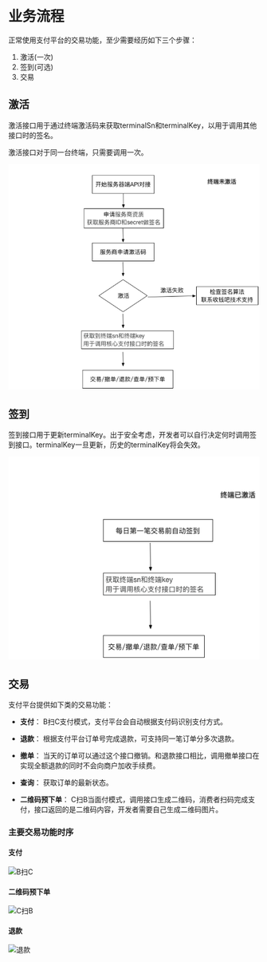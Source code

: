# 业务流程

正常使用支付平台的交易功能，至少需要经历如下三个步骤：

1. 激活(一次)
2. 签到(可选)
3. 交易


## 激活
激活接口用于通过终端激活码来获取terminalSn和terminalKey，以用于调用其他接口时的签名。

激活接口对于同一台终端，只需要调用一次。

![](img/NotActivited.png?raw=true) 

## 签到
签到接口用于更新terminalKey。出于安全考虑，开发者可以自行决定何时调用签到接口。terminalKey一旦更新，历史的terminalKey将会失效。

![](img/Activited.png?raw=true) 

## 交易
支付平台提供如下类的交易功能：

* **支付**： B扫C支付模式，支付平台会自动根据支付码识别支付方式。

* **退款**： 根据支付平台订单号完成退款，可支持同一笔订单分多次退款。

* **撤单**： 当天的订单可以通过这个接口撤销。和退款接口相比，调用撤单接口在实现全额退款的同时不会向商户加收手续费。

* **查询**： 获取订单的最新状态。

* **二维码预下单**： C扫B当面付模式，调用接口生成二维码，消费者扫码完成支付，接口返回的是二维码内容，开发者需要自己生成二维码图片。


### 主要交易功能时序

#### 支付
![B扫C](http://ww4.sinaimg.cn/large/48673013gw1ez7c45v2t4j20gq0rzdhm.jpg)


#### 二维码预下单
![C扫B](http://ww4.sinaimg.cn/large/48673013gw1ez7c4lpqb1j20g80flmy3.jpg)

#### 退款
![退款](http://ww2.sinaimg.cn/large/48673013gw1ez7c4wsb9kj20gq0h3mxx.jpg)
